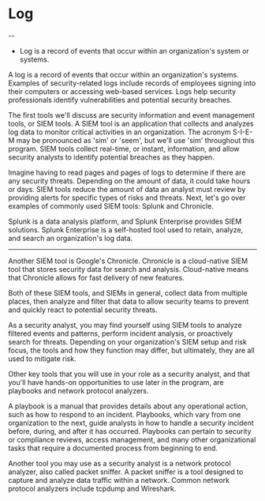 # Log

--

 * Log is a record of events that occur within an organization's system or systems.


A log is a record of events that occur within an organization's systems. Examples of security-related logs include records of employees signing into their computers or accessing web-based services. Logs help security professionals identify vulnerabilities and potential security breaches.

The first tools we'll discuss are security information and event management tools, or SIEM tools. A SIEM tool is an application that collects and analyzes log data to monitor critical activities in an organization. The acronym S-I-E-M may be pronounced as 'sim' or 'seem', but we'll use 'sim' throughout this program. SIEM tools collect real-time, or instant, information, and allow security analysts to identify potential breaches as they happen.


Imagine having to read pages and pages of logs to determine if there are any security threats. Depending on the amount of data, it could take hours or days. SIEM tools reduce the amount of data an analyst must review by providing alerts for specific types of risks and threats. Next, let's go over examples of commonly used SIEM tools: Splunk and Chronicle.


Splunk is a data analysis platform, and Splunk Enterprise provides SIEM solutions. Splunk Enterprise is a self-hosted tool used to retain, analyze, and search an organization's log data.

---
Another SIEM tool is Google's Chronicle. Chronicle is a cloud-native SIEM tool that stores security data for search and analysis. Cloud-native means that Chronicle allows for fast delivery of new features.


Both of these SIEM tools, and SIEMs in general, collect data from multiple places, then analyze and filter that data to allow security teams to prevent and quickly react to potential security threats.


As a security analyst, you may find yourself using SIEM tools to analyze filtered events and patterns, perform incident analysis, or proactively search for threats. Depending on your organization's SIEM setup and risk focus, the tools and how they function may differ, but ultimately, they are all used to mitigate risk.

Other key tools that you will use in your role as a security analyst, and that you'll have hands-on opportunities to use later in the program, are playbooks and network protocol analyzers.


A playbook is a manual that provides details about any operational action, such as how to respond to an incident. Playbooks, which vary from one organization to the next, guide analysts in how to handle a security incident before, during, and after it has occurred. Playbooks can pertain to security or compliance reviews, access management, and many other organizational tasks that require a documented process from beginning to end.


Another tool you may use as a security analyst is a network protocol analyzer, also called packet sniffer. A packet sniffer is a tool designed to capture and analyze data traffic within a network. Common network protocol analyzers include tcpdump and Wireshark.